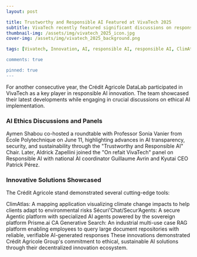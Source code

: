 ```yaml
---
layout: post

title: Trustworthy and Responsible AI Featured at VivaTech 2025
subtitle: VivaTech recently featured significant discussions on responsible and trustworthy artificial intelligence, with Crédit Agricole Group playing a leading role through several high-profile panels and showcases.
thumbnail-img: /assets/img/vivatech_2025_icon.jpg
cover-img: /assets/img/vivatech_2025_background.png

tags: [Vivatech, Innovation, AI, responsible AI, responsible AI, ClimAtlas, Securi'Chat]

comments: true

pinned: true
---
```


For another consecutive year, the Crédit Agricole DataLab participated in VivaTech as a key player in responsible AI innovation. The team showcased their latest developments while engaging in crucial discussions on ethical AI implementation.

### AI Ethics Discussions and Panels
Aymen Shabou co-hosted a roundtable with Professor Sonia Vanier from École Polytechnique on June 11, highlighting advances in AI transparency, security, and sustainability through the "Trustworthy and Responsible AI" Chair. Later, Aldrick Zapellini joined the "On refait VivaTech" panel on Responsible AI with national AI coordinator Guillaume Avrin and Kyutai CEO Patrick Pérez.

### Innovative Solutions Showcased
The Crédit Agricole stand demonstrated several cutting-edge tools:

ClimAtlas: A mapping application visualizing climate change impacts to help clients adapt to environmental risks
Sécuri'Chat/Secur’Agents: A secure Agentic platform with specialized AI agents powered by the sovereign platform Prisme.ai
CA Generative Search: An industrial multi-use case RAG platform enabling employees to query large document repositories with reliable, verifiable AI-generated responses
These innovations demonstrated Crédit Agricole Group's commitment to ethical, sustainable AI solutions through their decentralized innovation ecosystem.
